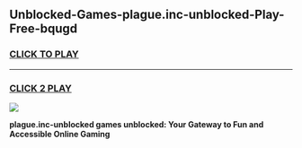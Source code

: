 
## Unblocked-Games-plague.inc-unblocked-Play-Free-bqugd
<h3>
<a href="https://premium76.site?title=plague.inc-unblocked&ref=23A">CLICK TO PLAY</a></h3>
<hr>

<h3>
<a href="https://premium76.site?title=plague.inc-unblocked&ref=23A">CLICK 2 PLAY</a>
  
</h3>

<a href="https://premium76.site?title=plague.inc-unblocked&ref=23A"><img src="https://clearcache.store/games.png"></a>


**plague.inc-unblocked games unblocked: Your Gateway to Fun and Accessible Online Gaming**
